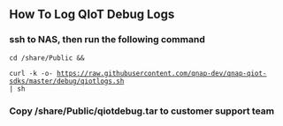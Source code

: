 ## How To Log QIoT Debug Logs

### ssh to NAS, then run the following command

<code>cd /share/Public && \
    curl -k -o-  https://raw.githubusercontent.com/qnap-dev/qnap-qiot-sdks/master/debug/qiotlogs.sh | sh</code>

### Copy /share/Public/qiotdebug.tar to customer support team
